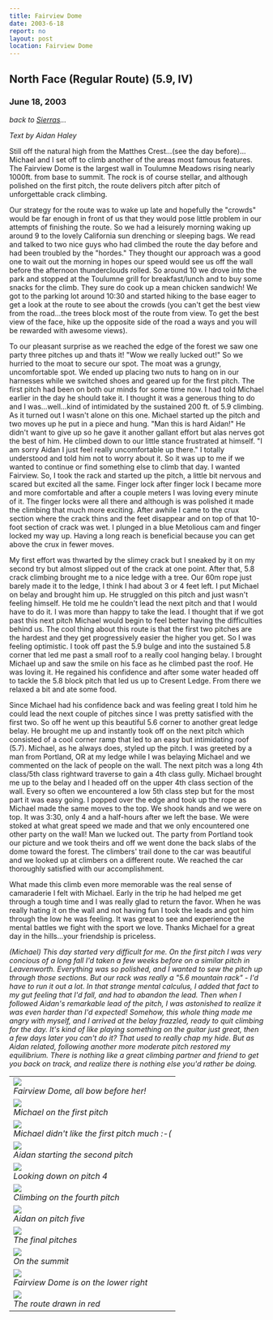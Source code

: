```yaml
---
title: Fairview Dome
date: 2003-6-18
report: no
layout: post
location: Fairview Dome
---
```


<h2>North Face (Regular Route) (5.9, IV)</h2>
<h3>June 18, 2003</h3>

*back to [Sierras](#/sections/trips/2003_cali)...*

<i>Text by Aidan Haley</i>


Still off the natural high from the Matthes Crest...(see the day before)...
Michael and I set off to climb another of the areas most famous features. 
The Fairview Dome is the largest wall in Toulumne Meadows rising nearly 
1000ft. from base to summit. The rock is of course stellar, and although 
polished on the first pitch, the route delivers pitch after pitch of 
unforgettable crack climbing. 


Our strategy for the route was to wake up late and hopefully the "crowds" 
would be far enough in front of us that they would pose little problem 
in our attempts of finishing the route. So we had a leisurely morning 
waking up around 9 to the lovely California sun drenching or sleeping 
bags. We read and talked to two nice guys who had climbed the route 
the day before and had been troubled by the "hordes." They thought 
our approach was a good one to wait out the morning in hopes our speed 
would see us off the wall before the afternoon thunderclouds rolled. So 
around 10 we drove into the park and stopped at the Toulumne grill for 
breakfast/lunch and to buy some snacks for the climb. They sure do cook 
up a mean chicken sandwich! We got to the parking lot around 10:30 and 
started hiking to the base eager to get a look at the route to see about 
the crowds (you can't get the best view from the road...the trees block most 
of the route from view. To get the best view of the face, hike up the 
opposite side of the road a ways and you will be rewarded with awesome 
views). 


To our pleasant surprise as we reached the edge of 
the forest we saw one party three pitches up and thats it! "Wow we really 
lucked out!" So we hurried to the moat to secure our spot. The moat was 
a grungy, uncomfortable spot. We ended up placing two nuts to hang on in 
our harnesses while we switched shoes and geared up for the first pitch. 
The first pitch had been on both our minds for some time 
now. I had told Michael earlier in the day he should take it. I thought it 
was a generous thing to do and I was...well...kind of intimidated by the 
sustained 200 ft. of 5.9 climbing. As it turned out I wasn't alone on this 
one. Michael started up the pitch and two moves up he put in a piece and 
hung. "Man this is hard Aidan!" He didn't want to give up so he gave it 
another gallant effort but alas nerves got the best of him. He climbed 
down to our little stance frustrated at himself. "I am sorry 
Aidan I just feel really uncomfortable up there."
I totally understood and told him not to worry about it. So it was up to 
me if we wanted to continue or find something else to climb that day. I 
wanted Fairview. So, I took the rack and started up the pitch, a little 
bit nervous and scared but excited all the same. Finger lock after finger 
lock I became more and more comfortable and after a couple meters I was 
loving every minute of it. The finger locks were all there and although 
is was polished it made the climbing that much more exciting. After awhile I 
came to the crux section where the crack thins and the feet disappear and 
on top of that 10-foot section of crack was wet. I plunged in a blue 
Metolious cam and finger locked my way up. Having a long reach is 
beneficial because you can get above the crux in fewer moves. 



My 
first effort was thwarted by the slimey crack but I sneaked by it 
on my second try but almost slipped out of the crack at one point. 
After that, 5.8 crack climbing brought me to a nice ledge with a tree. 
Our 60m rope just barely made it to the ledge, I think I had about 3 or 
4 feet left. I put Michael on belay and brought him up. He struggled on 
this pitch and just wasn't feeling himself. 
He told me he couldn't lead the next pitch and that I would have to do it. 
I was more than happy to take the lead. I thought that if we got past this 
next pitch Michael would begin to feel better having the difficulties behind 
us. The cool thing about this route is that the first two pitches are the 
hardest and they get progressively easier the higher you get. So I was 
feeling optimistic. I took off past the 5.9 bulge and into the sustained 
5.8 corner that led me past a small roof to a really cool hanging belay. 
I brought Michael up and saw the smile on his face as he climbed past the 
roof. He was loving it. He regained his confidence and after some water 
headed off to tackle the 5.8 block pitch that led us up to Cresent Ledge. 
From there we relaxed a bit and ate some food. 



Since Michael had his 
confidence back and was feeling great I told him he could lead the 
next couple of pitches since I was pretty satisfied with the first two. 
So off he went up this beautiful 5.6 corner to another great ledge 
belay. He brought me up and instantly took off on the next pitch 
which consisted of a cool corner ramp that led to an easy but 
intimidating roof (5.7). Michael, as he always does, styled up the pitch. 
I was greeted by a man from Portland, OR at my ledge while I was 
belaying Michael and we commented on the lack of people on the wall. 
The next pitch was a long 4th class/5th class rightward traverse to 
gain a 4th class gully. Michael brought me up to the belay and I headed 
off on the upper 4th class section of the wall. Every so often we 
encountered a low 5th class step but for the most part it was easy 
going. I popped over the edge and took up the rope as Michael made 
the same moves to the top. We shook hands and we were on top. It was 
3:30, only 4 and a half-hours after we left the base. We were stoked at 
what great speed we made and that we only encountered one other party 
on the wall! Man we lucked out. The party from Portland took our picture 
and we took theirs and off we went done the back slabs of the dome toward 
the forest. The climbers' trail done to the car was beautiful and we looked 
up at climbers on a different route. We reached the car thoroughly 
satisfied with our accomplishment.



What made this climb even more memorable was the real sense of camaraderie 
I felt with Michael. Early in the trip he had helped me get through a 
tough time and I was really glad to return the favor. When he was 
really hating it on the wall and not having fun I took the leads and 
got him through the low he was feeling. It was great to see and 
experience the mental battles we fight with the sport we love. 
Thanks Michael for a great day in the hills...your friendship is priceless.



<i>
(Michael) This day started very difficult for me. On the first pitch I was very
concious of a long fall I'd taken a few weeks before on a similar pitch in Leavenworth.
Everything was so polished, and I wanted to sew the pitch up through those
sections. But our rack was really a "5.6 mountain rack" - I'd have to run
it out a lot. In that strange mental calculus, I added that fact to my gut
feeling that I'd fall, and had to abandon the lead. Then when I followed
Aidan's remarkable lead of the pitch, I was astonished to realize it was even harder than
I'd expected! Somehow, this whole thing made me angry with myself, and I
arrived at the belay frazzled, ready to quit climbing for the day.
It's kind of like playing something on the guitar just great, then a few days
later you can't do it? That used to really chap my hide. But as Aidan related,
following another more moderate pitch restored my equilibrium. There is nothing
like a great climbing partner and friend to get you back on track, and realize
there is nothing else you'd rather be doing. 
</i> 




</td>

<td width="30%" valign=top>
<table>
<tr><td>
<a href="images/articles/trips/2003/fairview2.jpg"><img src="images/articles/trips/2003/fairview2.jpg"></a><br>
<i>Fairview Dome, all bow before her!</i>
</td></tr>
<tr><td>
<a href="images/articles/trips/2003/michaelfairp1.jpg"><img src="images/articles/trips/2003/michaelfairp1.jpg"></a><br>
<i>Michael on the first pitch</i>
</td></tr>
<tr><td>
<a href="images/articles/trips/2003/fairp1tired.jpg"><img src="images/articles/trips/2003/fairp1tired.jpg"></a><br>
<i>Michael didn't like the first pitch much :-(</i>
</td></tr>
<tr><td>
<a href="images/articles/trips/2003/fairp2.jpg"><img src="images/articles/trips/2003/fairp2.jpg"></a><br>
<i>Aidan starting the second pitch</i>
</td></tr>
<tr><td>
<a href="images/articles/trips/2003/fairp4.jpg"><img src="images/articles/trips/2003/fairp4.jpg"></a><br>
<i>Looking down on pitch 4</i>
</td></tr>
<tr><td>
<a href="images/articles/trips/2003/michaelfairp4.jpg"><img src="images/articles/trips/2003/michaelfairp4.jpg"></a><br>
<i>Climbing on the fourth pitch</i>
</td></tr>
<tr><td>
<a href="images/articles/trips/2003/fairp5.jpg"><img src="images/articles/trips/2003/fairp5.jpg"></a><br>
<i>Aidan on pitch five</i>
</td></tr>
<tr><td>
<a href="images/articles/trips/2003/fairexit.jpg"><img src="images/articles/trips/2003/fairexit.jpg"></a><br>
<i>The final pitches</i>
</td></tr>
<tr><td>
<a href="images/articles/trips/2003/fairtop.jpg"><img src="images/articles/trips/2003/fairtop.jpg"></a><br>
<i>On the summit</i>
</td></tr>
<tr><td>
<a href="images/articles/trips/2003/worldodomes.jpg"><img src="images/articles/trips/2003/worldodomes.jpg"></a><br>
<i>Fairview Dome is on the lower right</i>
</td></tr>
<tr><td>
<a href="images/articles/trips/2003/fairdetail.jpg"><img src="images/articles/trips/2003/fairdetail.jpg"></a><br>
<i>The route drawn in red</i>
